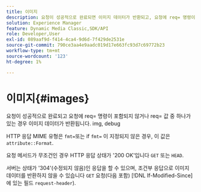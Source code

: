 ```yaml
---
title: 이미지
description: 요청이 성공적으로 완료되면 이미지 데이터가 반환되고, 요청에 req= 명령이 포함되어 있지 않거나, req=에 img 값 중 하나가 있는 경우, debug
solution: Experience Manager
feature: Dynamic Media Classic,SDK/API
role: Developer,User
exl-id: 089aaf9d-f414-4ca4-9d6d-7f429de2531e
source-git-commit: 790ce3aa4e9aadc019d17e663fc93d7c69772b23
workflow-type: tm+mt
source-wordcount: '123'
ht-degree: 1%

---
```


# 이미지{#images}

요청이 성공적으로 완료되고 요청에 req= 명령이 포함되지 않거나 req= 값 중 하나가 있는 경우 이미지 데이터가 반환됩니다. img, debug

HTTP 응답 MIME 유형은 `fmt=`또는 if `fmt=` 이 지정되지 않은 경우, 이 값은 `attribute::Format`.

요청 메서드가 무조건인 경우 HTTP 응답 상태가 &#39;200 OK&#39;입니다 `GET` 또는 `HEAD`.

서버는 상태가 &#39;304&#39;(수정되지 않음)인 응답을 할 수 있으며, 조건부 응답으로 이미지 데이터를 반환하지 않을 수 있습니다 `GET` 요청(다음 포함) [!DNL If-Modified-Since] 에 있는 필드 `request-header`).
